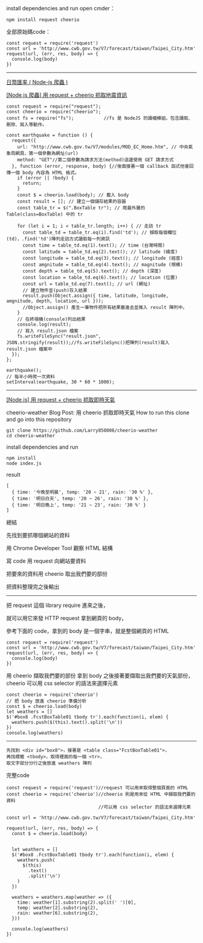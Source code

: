 install dependencies and run
open cmder：
~~~
npm install request cheerio
~~~
全部原始碼code：
~~~
const request = require('request')
const url = 'http://www.cwb.gov.tw/V7/forecast/taiwan/Taipei_City.htm'
request(url, (err, res, body) => {
  console.log(body)
})
~~~

***

<a href="https://tutorials.webduino.io/zh-tw/docs/socket/useful/exchange-nodejs.html">日幣匯率 ( Node-js 爬蟲 )</a>


<a href="https://andy6804tw.github.io/2018/02/11/nodejs-crawler/">[Node.js 爬蟲] 用 request + cheerio 抓取地震資訊</a>

~~~
const request = require("request");
const cheerio = require("cheerio");
const fs = require("fs");           //fs 是 NodeJS 的讀檔模組，包含讀取、刪除、寫入等動作。

const earthquake = function () {
  request({
    url: "http://www.cwb.gov.tw/V7/modules/MOD_EC_Home.htm", // 中央氣象局網頁，第一個參數為網址(url)
    method: "GET"//第二個參數為請求方法(method)這邊使用 GET 請求方式
  }, function (error, response, body) {//後面接著一個 callback 函式他會回傳一個 body 內容為 HTML 格式。
    if (error || !body) {
      return;
    }
    const $ = cheerio.load(body); // 載入 body
    const result = []; // 建立一個儲存結果的容器
    const table_tr = $(".BoxTable tr"); // 爬最外層的 Table(class=BoxTable) 中的 tr
    
    for (let i = 1; i < table_tr.length; i++) { // 走訪 tr
      const table_td = table_tr.eq(i).find('td'); // 擷取每個欄位(td)，.find('td')陣列走訪方式讀取每一列資訊
      const time = table_td.eq(1).text(); // time (台灣時間)
      const latitude = table_td.eq(2).text(); // latitude (緯度)
      const longitude = table_td.eq(3).text(); // longitude (經度)
      const amgnitude = table_td.eq(4).text(); // magnitude (規模)
      const depth = table_td.eq(5).text(); // depth (深度)
      const location = table_td.eq(6).text(); // location (位置)
      const url = table_td.eq(7).text(); // url (網址)
      // 建立物件並(push)存入結果
      result.push(Object.assign({ time, latitude, longitude, amgnitude, depth, location, url }));
      //Object.assign() 產生一筆物件把所有結果塞進去並推入 result 陣列中。
    }
    // 在終端機(console)列出結果
    console.log(result);
    // 寫入 result.json 檔案
    fs.writeFileSync("result.json", JSON.stringify(result));//fs.writeFileSync()把陣列(result)寫入 result.json 檔案中
  });
};

earthquake();
// 每半小時爬一次資料
setInterval(earthquake, 30 * 60 * 1000);
~~~


***
<a href="https://larrylu.blog/nodejs-request-cheerio-weather-414e33f45c7d">[Node.js] 用 request + cheerio 抓取即時天氣</a>

cheerio-weather
Blog Post: 用 cheerio 抓取即時天氣
How to run this
clone and go into this repository
~~~
git clone https://github.com/Larry850806/cheerio-weather
cd cheerio-weather
~~~
install dependencies and run
~~~
npm install
node index.js
~~~
result
~~~
[ 
  { time: '今晚至明晨', temp: '20 ~ 21', rain: '30 %' },
  { time: '明日白天', temp: '20 ~ 26', rain: '30 %' },
  { time: '明日晚上', temp: '21 ~ 23', rain: '30 %' }
]
~~~

總結

先找到要抓哪個網站的資料

用 Chrome Developer Tool 觀察 HTML 結構

寫 code 用 request 向網站要資料

把要來的資料用 cheerio 取出我們要的部份

把資料整理完之後輸出
***
把 request 這個 library require 進來之後，

就可以用它來發 HTTP request 拿到網頁的 body，

參考下面的 code，拿到的 body 是一個字串，就是整個網頁的 HTML

~~~
const request = require('request')
const url = 'http://www.cwb.gov.tw/V7/forecast/taiwan/Taipei_City.htm'
request(url, (err, res, body) => {
  console.log(body)
})
~~~
用 cheerio 擷取我們要的部份
拿到 body 之後接著要擷取出我們要的天氣部份，cheerio 可以用 css selector 的語法來選擇元素
~~~
const cheerio = require('cheerio')
// 把 body 放進 cheerio 準備分析
const $ = cheerio.load(body)
let weathers = []
$('#box8 .FcstBoxTable01 tbody tr').each(function(i, elem) {
  weathers.push($(this).text().split('\n'))
})
console.log(weathers)
~~~
***
~~~
先找到 <div id="box8">，接著是 <table class="FcstBoxTable01">，
再找標籤 <tbody>，取得裡面的每一個 <tr>，
取文字部分分行之後放進 weathers 陣列
~~~

完整code
~~~
const request = require('request')//request 可以用來取得整個頁面的 HTML
const cheerio = require('cheerio')//cheerio 則是用來從 HTML 中擷取我們要的資料
                                  //可以用 css selector 的語法來選擇元素

const url = 'http://www.cwb.gov.tw/V7/forecast/taiwan/Taipei_City.htm'

request(url, (err, res, body) => {
  const $ = cheerio.load(body)
  
  
  let weathers = []
  $('#box8 .FcstBoxTable01 tbody tr').each(function(i, elem) {
    weathers.push(
      $(this)
        .text()
        .split('\n')
    )
  })

  weathers = weathers.map(weather => ({
    time: weather[1].substring(2).split(' ')[0],
    temp: weather[2].substring(2),
    rain: weather[6].substring(2),
  }))

  console.log(weathers)
})
~~~
